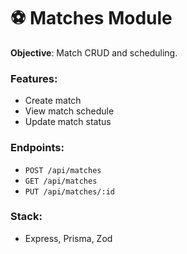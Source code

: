 # ⚽ Matches Module

**Objective**: Match CRUD and scheduling.

### Features:
- Create match
- View match schedule
- Update match status

### Endpoints:
- `POST /api/matches`
- `GET /api/matches`
- `PUT /api/matches/:id`

### Stack:
- Express, Prisma, Zod
